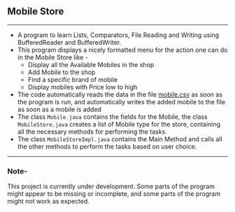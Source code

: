 ## Mobile Store

---

- A program to learn Lists, Comparators, File Reading and Writing using BufferedReader and BufferedWriter.
- This program displays a nicely formatted menu for the action one can do in the Mobile Store like - 
  - Display all the Available Mobiles in the shop
  - Add Mobile to the shop 
  - Find a specific brand of mobile 
  - Display mobiles with Price low to high
- The code automatically reads the data in the file [mobile.csv](src/main/resources/mobile.csv) as soon as the program 
is run, and automatically writes the added mobile to the file as soon as a mobile is added
- The class `Mobile.java` contains the fields for the Mobile, the class `MobileStore.java` creates a list of Mobile type for 
the store, containing all the necessary methods for performing the tasks.
- The class `MobileStoreImpl.java` contains the Main Method and calls all the other methods to perform the tasks based on 
user choice.

---

### Note-
This project is currently under development. Some parts of the program might appear to be missing or incomplete, and 
some parts of the program might not work as expected.